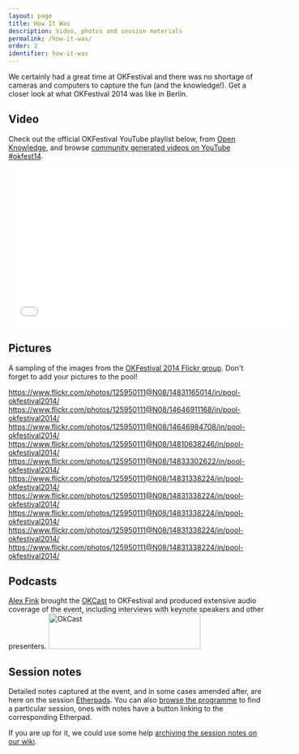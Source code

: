 ```yaml
---
layout: page
title: How It Was
description: Video, photos and session materials
permalink: /how-it-was/
order: 2
identifier: how-it-was
---
```


We certainly had a great time at OKFestival and there was no shortage of cameras and computers to capture the fun (and the knowledge!). Get a closer look at what OKFestival 2014 was like in Berlin.

## Video

Check out the official OKFestival YouTube playlist below, from <a title="Open Knowledge YouTube Channel" href="https://www.youtube.com/user/openknowledgefdn/">Open Knowledge</a>, and browse <a href="https://www.youtube.com/results?search_query=%23okfest14">community generated videos on YouTube #okfest14</a>.

<iframe src="//www.youtube.com/embed/videoseries?list=PLOGV29UsPM6icd01P6fwU74PQEAXL0H4q" height="315" width="560" allowfullscreen="" frameborder="0"></iframe>

## Pictures

A sampling of the images from the <a href="https://www.flickr.com/groups/okfestival2014/">OKFestival 2014 Flickr group</a>. Don't forget to add your pictures to the pool!

https://www.flickr.com/photos/125950111@N08/14831165014/in/pool-okfestival2014/
https://www.flickr.com/photos/125950111@N08/14646911168/in/pool-okfestival2014/
https://www.flickr.com/photos/125950111@N08/14646984708/in/pool-okfestival2014/
https://www.flickr.com/photos/125950111@N08/14810638246/in/pool-okfestival2014/
https://www.flickr.com/photos/125950111@N08/14833302622/in/pool-okfestival2014/
https://www.flickr.com/photos/125950111@N08/14831338224/in/pool-okfestival2014/
https://www.flickr.com/photos/125950111@N08/14831338224/in/pool-okfestival2014/
https://www.flickr.com/photos/125950111@N08/14831338224/in/pool-okfestival2014/
https://www.flickr.com/photos/125950111@N08/14831338224/in/pool-okfestival2014/
https://www.flickr.com/photos/125950111@N08/14831338224/in/pool-okfestival2014/

## Podcasts

<a href="https://twitter.com/alexfink">Alex Fink</a> brought the <a title="OKFestival podcasts at the OKCast" href="http://okcast.org/tag/okfestival2014/">OKCast</a> to OKFestival and produced extensive audio coverage of the event, including interviews with keynote speakers and other presenters.
<a href="http://okcast.org/tag/okfestival2014/"><img class="wp-image-733 alignnone" alt="OkCast" src="http://2014.okfestival.org/wp-content/uploads/2014/09/OkCast_Logo_Horizontal_Color_Small-300x70.png" width="300" height="70" /></a>

## Session notes

Detailed notes captured at the event, and in some cases amended after, are here on the session <a href="https://pad.okfn.org/p/Pad_of_Pads">Etherpads</a>. You can also <a title="Festival Programme" href="http://2014.okfestival.org/festival-programme/">browse the programme</a> to find a particular session, ones with notes have a button linking to the corresponding Etherpad.

If you are up for it, we could use some help <a href="http://wiki.okfn.org/OKFestival#OKFestival_Session_Notes_How_to">archiving the session notes on our wiki</a>.
